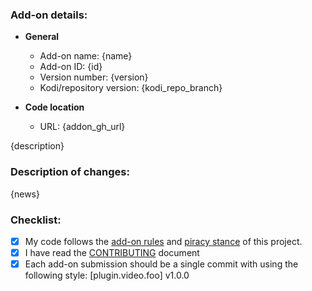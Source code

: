 ### Add-on details:

- **General**
  - Add-on name: {name}
  - Add-on ID: {id}
  - Version number: {version}
  - Kodi/repository version: {kodi_repo_branch}

- **Code location**
  - URL: {addon_gh_url}
  
{description}

### Description of changes:

{news}

### Checklist:

- [x] My code follows the [add-on rules](http://kodi.wiki/view/Add-on_rules) and [piracy stance](http://kodi.wiki/view/Official:Forum_rules#Piracy_Policy) of this project. 
- [x] I have read the [CONTRIBUTING](https://github.com/xbmc/repo-scripts/blob/master/CONTRIBUTING.md) document
- [x] Each add-on submission should be a single commit with using the following style: [plugin.video.foo] v1.0.0
